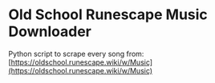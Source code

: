 # Old School Runescape Music Downloader
Python script to scrape every song from: [https://oldschool.runescape.wiki/w/Music](https://oldschool.runescape.wiki/w/Music)
